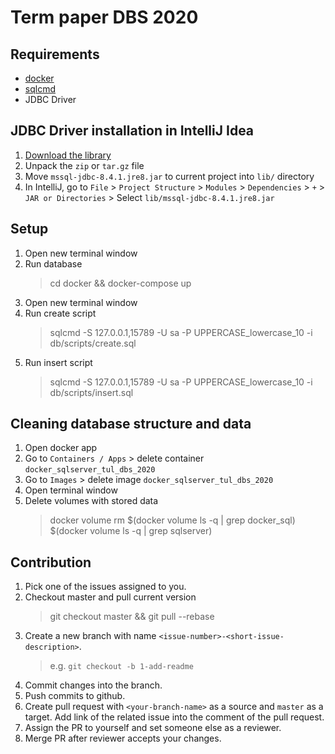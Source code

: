 # Term paper DBS 2020

## Requirements
- [docker](https://www.docker.com/get-started)
- [sqlcmd](https://docs.microsoft.com/en-us/sql/linux/sql-server-linux-setup-tools?view=sql-server-ver15)
- JDBC Driver

## JDBC Driver installation in IntelliJ Idea

1. [Download the library](https://docs.microsoft.com/en-us/sql/connect/jdbc/download-microsoft-jdbc-driver-for-sql-server?view=sql-server-ver15)
0. Unpack the `zip` or `tar.gz` file
0. Move `mssql-jdbc-8.4.1.jre8.jar` to current project into `lib/` directory
0. In IntelliJ, go to `File` > `Project Structure` > `Modules` > `Dependencies` > `+` > `JAR or Directories` > Select `lib/mssql-jdbc-8.4.1.jre8.jar`

## Setup

1. Open new terminal window
0. Run database
   > cd docker && docker-compose up
0. Open new terminal window
0. Run create script
   > sqlcmd -S 127.0.0.1,15789 -U sa -P UPPERCASE_lowercase_10 -i db/scripts/create.sql
0. Run insert script
   > sqlcmd -S 127.0.0.1,15789 -U sa -P UPPERCASE_lowercase_10 -i db/scripts/insert.sql

## Cleaning database structure and data
1. Open docker app
0. Go to `Containers / Apps` > delete container `docker_sqlserver_tul_dbs_2020`
0. Go to `Images` > delete image `docker_sqlserver_tul_dbs_2020`
0. Open terminal window
0. Delete volumes with stored data
   > docker volume rm $(docker volume ls -q | grep docker_sql) $(docker volume ls -q | grep sqlserver)

## Contribution

1. Pick one of the issues assigned to you.
0. Checkout master and pull current version
   > git checkout master && git pull --rebase
0. Create a new branch with name `<issue-number>-<short-issue-description>`.
   > e.g. `git checkout -b 1-add-readme`
0. Commit changes into the branch.
0. Push commits to github.
0. Create pull request with `<your-branch-name>` as a source and `master` as a target. Add link of the related issue into the comment of the pull request.
0. Assign the PR to yourself and set someone else as a reviewer.
0. Merge PR after reviewer accepts your changes.

